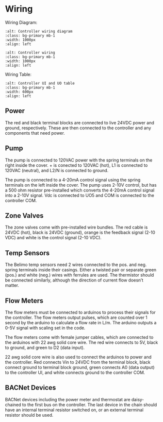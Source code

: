 # Wiring
Wiring Diagram:
```{image} ../images/wiring-diagram.png
:alt: Controller wiring diagram
:class: bg-primary mb-1
:width: 1000px
:align: left
```

```{image} ../images/wiring-photo.jpg
:alt: Controller wiring
:class: bg-primary mb-1
:width: 1000px
:align: left
```


Wiring Table:
```{image} ../images/wiring-table.png
:alt: Controller UI and UO table
:class: bg-primary mb-1
:width: 600px
:align: left
```


## Power
The red and black terminal blocks are connected to live 24VDC power and ground, respectively. These are then connected to the controller and any components that need power.

## Pump
The pump is connected to 120VAC power with the spring terminals on the right inside the cover. + is conected to 120VAC (hot), L1 is connected to 120VAC (neutral), and L2/N is connected to ground.

The pump is connected to a 4-20mA control signal using the spring terminals on the left inside the cover. The pump uses 2-10V control, but has a 500 ohm resistor pre-installed which converts the 4-20mA control signal into a 2-10V signal. Vdc is connected to UO5 and COM is connected to the controller COM.

## Zone Valves
The zone valves come with pre-installed wire bundles. The red cable is 24VDC (hot), black is 24VDC (ground), orange is the feedback signal (2-10 VDC) and white is the control signal (2-10 VDC).

## Temp Sensors
The Belimo temp sensors need 2 wires connected to the pos. and neg. spring terminals inside their casings. Either a twisted pair or separate green (pos.) and white (neg.) wires with ferrules are used. The thermistor should be connected similarly, although the direction of current flow doesn’t matter.

## Flow Meters
The flow meters must be connected to arduinos to process their signals for the controller. The flow meters output pulses, which are counted over 1 second by the arduino to calculate a flow rate in L/m. The arduino outputs a 0-5V signal with scaling set in the code. 

The flow meters come with female jumper cables, which are connected to the arduinos with 22 awg solid core wire. The red wire connects to 5V, black to ground, and green to D2 (data input). 

22 awg solid core wire is also used to connect the arduinos to power and the controller. Red connects Vin to 24VDC from the terminal block, black connect ground to terminal block ground, green connects A0 (data output) to the controller UI, and white connects ground to the controller COM.

## BACNet Devices
BACNet devices including the power meter and thermostat are daisy-chained to the first bus on the controller. The last device in the chain should have an internal terminal resistor switched on, or an external terminal resistor should be used.